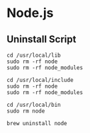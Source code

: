 # Node.js

## Uninstall Script

```
cd /usr/local/lib
sudo rm -rf node
sudo rm -rf node_modules

cd /usr/local/include
sudo rm -rf node
sudo rm -rf node_modules

cd /usr/local/bin
sudo rm node

brew uninstall node
```

